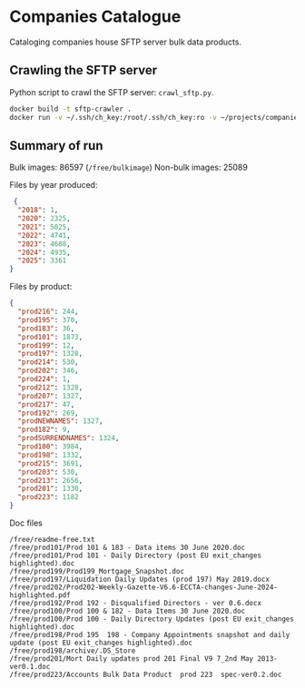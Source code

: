  # Companies Catalogue
 
Cataloging companies house SFTP server bulk data products.

## Crawling the SFTP server

Python script to crawl the SFTP server: `crawl_sftp.py`.
```bash
docker build -t sftp-crawler .
docker run -v ~/.ssh/ch_key:/root/.ssh/ch_key:ro -v ~/projects/companies-catalogue/output:/output -e SFTP_USERNAME=your_username sftp-crawler
```

## Summary of run

Bulk images: 86597 (`/free/bulkimage`)
Non-bulk images: 25089

Files by year produced:
```json
 {
  "2018": 1,
  "2020": 2325,
  "2021": 5025,
  "2022": 4741,
  "2023": 4688,
  "2024": 4935,
  "2025": 3361
}
```

Files by product:
```json
{
  "prod216": 244,
  "prod195": 370,
  "prod183": 36,
  "prod101": 1873,
  "prod199": 12,
  "prod197": 1328,
  "prod214": 530,
  "prod202": 346,
  "prod224": 1,
  "prod212": 1328,
  "prod207": 1327,
  "prod217": 47,
  "prod192": 269,
  "prodNEWNAMES": 1327,
  "prod182": 9,
  "prodSURRENDNAMES": 1324,
  "prod100": 3984,
  "prod198": 1332,
  "prod215": 3691,
  "prod203": 530,
  "prod213": 2656,
  "prod201": 1330,
  "prod223": 1182
}
```

Doc files
```
/free/readme-free.txt
/free/prod101/Prod 101 & 183 - Data items 30 June 2020.doc
/free/prod101/Prod 101 - Daily Directory (post EU exit_changes highlighted).doc
/free/prod199/Prod199_Mortgage_Snapshot.doc
/free/prod197/Liquidation Daily Updates (prod 197) May 2019.docx
/free/prod202/Prod202-Weekly-Gazette-V6.6-ECCTA-changes-June-2024-highlighted.pdf
/free/prod192/Prod 192 - Disqualified Directors - ver 0.6.docx
/free/prod100/Prod 100 & 182 - Data Items 30 June 2020.doc
/free/prod100/Prod 100 - Daily Directory Updates (post EU exit_changes highlighted).doc
/free/prod198/Prod 195  198 - Company Appointments snapshot and daily update (post EU exit_changes highlighted).doc
/free/prod198/archive/.DS_Store
/free/prod201/Mort Daily updates prod 201 Final V9 7_2nd May 2013-ver0.1.doc
/free/prod223/Accounts Bulk Data Product  prod 223  spec-ver0.2.doc
```